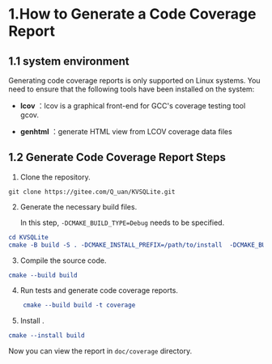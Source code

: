 # 1.How to Generate a Code Coverage Report

## 1.1 system environment

Generating code coverage reports is only supported on Linux systems. You need to ensure that the following tools have been installed on the system:

- **lcov** ：lcov is a graphical front-end for GCC's coverage testing tool gcov.

- **genhtml** ：generate HTML view from LCOV coverage data files

## 1.2 Generate Code Coverage Report Steps

1. Clone the repository. 

```shell
git clone https://gitee.com/Q_uan/KVSQLite.git
```

2. Generate the necessary build files. 

   In this step, ` -DCMAKE_BUILD_TYPE=Debug ` needs to be specified. 

```cmake
cd KVSQLite
cmake -B build -S . -DCMAKE_INSTALL_PREFIX=/path/to/install  -DCMAKE_BUILD_TYPE=Debug 
```

3. Compile the source code. 

```cmake
cmake --build build
```

4. Run tests and generate code coverage reports. 

```cmake
    cmake --build build -t coverage
```

5. Install . 

```cmake
cmake --install build
```

Now you can view the report in `doc/coverage` directory.


